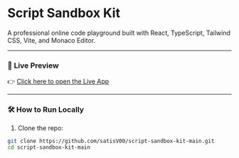 # Script Sandbox Kit

A professional online code playground built with React, TypeScript, Tailwind CSS, Vite, and Monaco Editor.

---

### 🔗 Live Preview

👉 [Click here to open the Live App](https://live-html-css-js-code-editor.vercel.app)

---

### 🛠️ How to Run Locally

1. Clone the repo:

```bash
git clone https://github.com/satisV00/script-sandbox-kit-main.git
cd script-sandbox-kit-main
